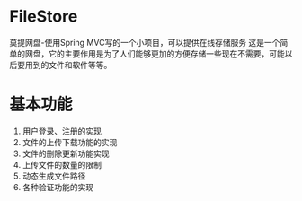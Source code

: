 # FileStore
莫提网盘-使用Spring MVC写的一个小项目，可以提供在线存储服务
这是一个简单的网盘，它的主要作用是为了人们能够更加的方便存储一些现在不需要，可能以后要用到的文件和软件等等。
# 基本功能 
1. 用户登录、注册的实现
2. 文件的上传下载功能的实现
3. 文件的删除更新功能实现
4. 上传文件的数量的限制
5. 动态生成文件路径
6. 各种验证功能的实现

